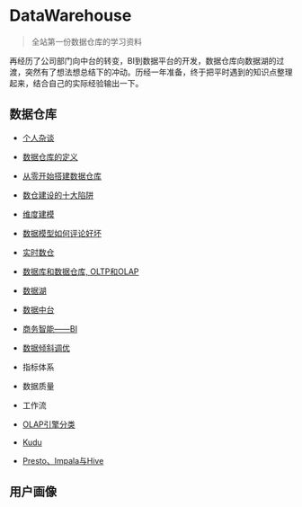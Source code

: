 # DataWarehouse
> 全站第一份数据仓库的学习资料

再经历了公司部门向中台的转变，BI到数据平台的开发，数据仓库向数据湖的过渡，突然有了想法想总结下的冲动。历经一年准备，终于把平时遇到的知识点整理起来，结合自己的实际经验输出一下。

## 数据仓库

- [个人杂谈](./docs/me.md)
- [数据仓库的定义](./docs/数仓定义.md)
- [从零开始搭建数据仓库](./docs/从零开始搭建数据仓库.md)
- [数仓建设的十大陷阱](./docs/数仓建设的十大陷阱.md)
- [维度建模](./docs/数据模型.md)
- [数据模型如何评论好坏](./docs/数据模型如何评论好坏.md)
- [实时数仓](./docs/实时数仓.md)

- [数据库和数据仓库, OLTP和OLAP](./docs/数据库和数据仓库的区别.md)
- [数据湖](./docs/数据湖.md)
- [数据中台](./docs/数据中台.md)
- [商务智能——BI](./docs/bi.md)

- [数据倾斜调优](./docs/sql调优.md)

- 指标体系
- 数据质量
- 工作流

- [OLAP引擎分类](./docs/olap.md)
- [Kudu](./docs/kudu.md)
- [Presto、Impala与Hive](./docs/presto_impala_hive.md)

## 用户画像